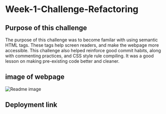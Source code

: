 # Week-1-Challenge-Refactoring

## Purpose of this challenge

The purpose of this challenge was to become familar with using semantic HTML tags. These tags help screen readers, and
make the webpage more accessible. This challenge also helped reinforce good commit habits, along with commenting practices, and CSS style rule compiling. It was a good lesson on making pre-existing code better and cleaner. 

## image of webpage
 
![Readme image](.assets/images/Readme-image.jpg)

## Deployment link
